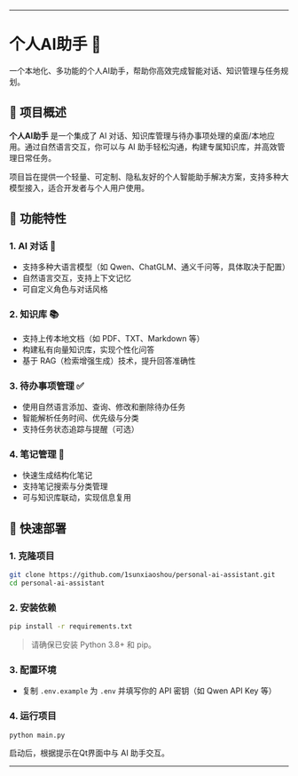 
---

# 个人AI助手 🤖

一个本地化、多功能的个人AI助手，帮助你高效完成智能对话、知识管理与任务规划。

## 📌 项目概述

**个人AI助手** 是一个集成了 AI 对话、知识库管理与待办事项处理的桌面/本地应用。通过自然语言交互，你可以与 AI 助手轻松沟通，构建专属知识库，并高效管理日常任务。

项目旨在提供一个轻量、可定制、隐私友好的个人智能助手解决方案，支持多种大模型接入，适合开发者与个人用户使用。

## 🌟 功能特性

### 1. AI 对话 💬
- 支持多种大语言模型（如 Qwen、ChatGLM、通义千问等，具体取决于配置）
- 自然语言交互，支持上下文记忆
- 可自定义角色与对话风格

### 2. 知识库 📚
- 支持上传本地文档（如 PDF、TXT、Markdown 等）
- 构建私有向量知识库，实现个性化问答
- 基于 RAG（检索增强生成）技术，提升回答准确性

### 3. 待办事项管理 ✅
- 使用自然语言添加、查询、修改和删除待办任务
- 智能解析任务时间、优先级与分类
- 支持任务状态追踪与提醒（可选）

### 4. 笔记管理 📝
- 快速生成结构化笔记
- 支持笔记搜索与分类管理
- 可与知识库联动，实现信息复用

## 🚀 快速部署

### 1. 克隆项目
```bash
git clone https://github.com/1sunxiaoshou/personal-ai-assistant.git
cd personal-ai-assistant
```

### 2. 安装依赖
```bash
pip install -r requirements.txt
```
> 请确保已安装 Python 3.8+ 和 pip。

### 3. 配置环境
- 复制 `.env.example` 为 `.env` 并填写你的 API 密钥（如 Qwen API Key 等）

### 4. 运行项目
```bash
python main.py
```

启动后，根据提示在Qt界面中与 AI 助手交互。


---

